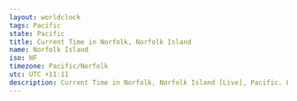```yaml
---
layout: worldclock
tags: Pacific
state: Pacific
title: Current Time in Norfolk, Norfolk Island
name: Norfolk Island
iso: NF
timezone: Pacific/Norfolk
utc: UTC +11:11
description: Current Time in Norfolk, Norfolk Island [Live], Pacific. Live update now time in Norfolk, timezone Pacific/Norfolk, UTC +11:11, Country ISO code & Current Local Time.
---
```


